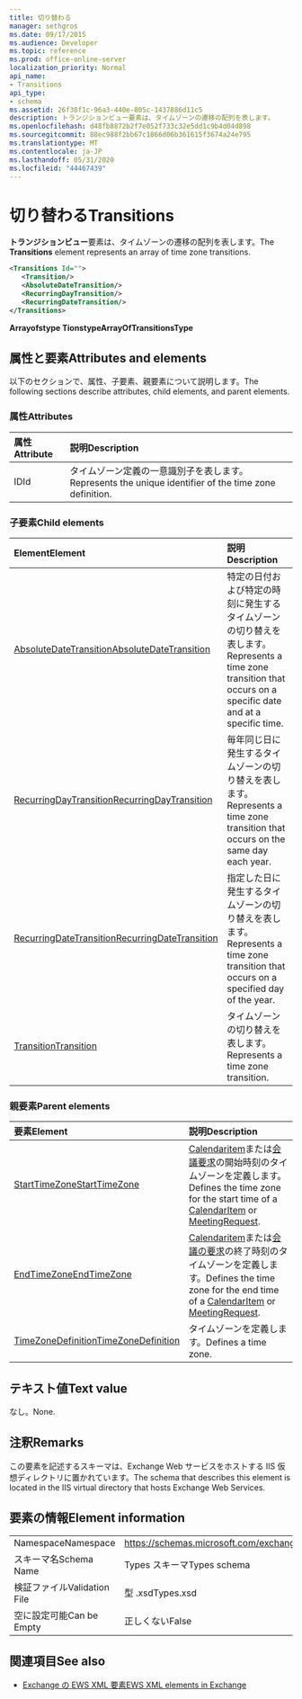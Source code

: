 ```yaml
---
title: 切り替わる
manager: sethgros
ms.date: 09/17/2015
ms.audience: Developer
ms.topic: reference
ms.prod: office-online-server
localization_priority: Normal
api_name:
- Transitions
api_type:
- schema
ms.assetid: 26f38f1c-96a3-440e-805c-1437886d11c5
description: トランジションビュー要素は、タイムゾーンの遷移の配列を表します。
ms.openlocfilehash: d48fb8872b2f7e052f733c32e5dd1c9b4d04d898
ms.sourcegitcommit: 88ec988f2bb67c1866d06b361615f3674a24e795
ms.translationtype: MT
ms.contentlocale: ja-JP
ms.lasthandoff: 05/31/2020
ms.locfileid: "44467439"
---
```

# <a name="transitions"></a><span data-ttu-id="d516e-103">切り替わる</span><span class="sxs-lookup"><span data-stu-id="d516e-103">Transitions</span></span>

<span data-ttu-id="d516e-104">**トランジションビュー**要素は、タイムゾーンの遷移の配列を表します。</span><span class="sxs-lookup"><span data-stu-id="d516e-104">The **Transitions** element represents an array of time zone transitions.</span></span> 
  
```xml
<Transitions Id="">
   <Transition/>
   <AbsoluteDateTransition/>
   <RecurringDayTransition/>
   <RecurringDateTransition/>
</Transitions>
```

 <span data-ttu-id="d516e-105">**Arrayofstype Tionstype**</span><span class="sxs-lookup"><span data-stu-id="d516e-105">**ArrayOfTransitionsType**</span></span>
## <a name="attributes-and-elements"></a><span data-ttu-id="d516e-106">属性と要素</span><span class="sxs-lookup"><span data-stu-id="d516e-106">Attributes and elements</span></span>

<span data-ttu-id="d516e-107">以下のセクションで、属性、子要素、親要素について説明します。</span><span class="sxs-lookup"><span data-stu-id="d516e-107">The following sections describe attributes, child elements, and parent elements.</span></span>
  
### <a name="attributes"></a><span data-ttu-id="d516e-108">属性</span><span class="sxs-lookup"><span data-stu-id="d516e-108">Attributes</span></span>

|<span data-ttu-id="d516e-109">**属性**</span><span class="sxs-lookup"><span data-stu-id="d516e-109">**Attribute**</span></span>|<span data-ttu-id="d516e-110">**説明**</span><span class="sxs-lookup"><span data-stu-id="d516e-110">**Description**</span></span>|
|:-----|:-----|
|<span data-ttu-id="d516e-111">ID</span><span class="sxs-lookup"><span data-stu-id="d516e-111">Id</span></span>  <br/> |<span data-ttu-id="d516e-112">タイムゾーン定義の一意識別子を表します。</span><span class="sxs-lookup"><span data-stu-id="d516e-112">Represents the unique identifier of the time zone definition.</span></span>  <br/> |
   
### <a name="child-elements"></a><span data-ttu-id="d516e-113">子要素</span><span class="sxs-lookup"><span data-stu-id="d516e-113">Child elements</span></span>

|<span data-ttu-id="d516e-114">**Element**</span><span class="sxs-lookup"><span data-stu-id="d516e-114">**Element**</span></span>|<span data-ttu-id="d516e-115">**説明**</span><span class="sxs-lookup"><span data-stu-id="d516e-115">**Description**</span></span>|
|:-----|:-----|
|[<span data-ttu-id="d516e-116">AbsoluteDateTransition</span><span class="sxs-lookup"><span data-stu-id="d516e-116">AbsoluteDateTransition</span></span>](absolutedatetransition.md) <br/> |<span data-ttu-id="d516e-117">特定の日付および特定の時刻に発生するタイムゾーンの切り替えを表します。</span><span class="sxs-lookup"><span data-stu-id="d516e-117">Represents a time zone transition that occurs on a specific date and at a specific time.</span></span>  <br/> |
|[<span data-ttu-id="d516e-118">RecurringDayTransition</span><span class="sxs-lookup"><span data-stu-id="d516e-118">RecurringDayTransition</span></span>](recurringdaytransition.md) <br/> |<span data-ttu-id="d516e-119">毎年同じ日に発生するタイムゾーンの切り替えを表します。</span><span class="sxs-lookup"><span data-stu-id="d516e-119">Represents a time zone transition that occurs on the same day each year.</span></span>  <br/> |
|[<span data-ttu-id="d516e-120">RecurringDateTransition</span><span class="sxs-lookup"><span data-stu-id="d516e-120">RecurringDateTransition</span></span>](recurringdatetransition.md) <br/> |<span data-ttu-id="d516e-121">指定した日に発生するタイムゾーンの切り替えを表します。</span><span class="sxs-lookup"><span data-stu-id="d516e-121">Represents a time zone transition that occurs on a specified day of the year.</span></span>  <br/> |
|[<span data-ttu-id="d516e-122">Transition</span><span class="sxs-lookup"><span data-stu-id="d516e-122">Transition</span></span>](transition.md) <br/> |<span data-ttu-id="d516e-123">タイムゾーンの切り替えを表します。</span><span class="sxs-lookup"><span data-stu-id="d516e-123">Represents a time zone transition.</span></span>  <br/> |
   
### <a name="parent-elements"></a><span data-ttu-id="d516e-124">親要素</span><span class="sxs-lookup"><span data-stu-id="d516e-124">Parent elements</span></span>

|<span data-ttu-id="d516e-125">**要素**</span><span class="sxs-lookup"><span data-stu-id="d516e-125">**Element**</span></span>|<span data-ttu-id="d516e-126">**説明**</span><span class="sxs-lookup"><span data-stu-id="d516e-126">**Description**</span></span>|
|:-----|:-----|
|[<span data-ttu-id="d516e-127">StartTimeZone</span><span class="sxs-lookup"><span data-stu-id="d516e-127">StartTimeZone</span></span>](starttimezone.md) <br/> |<span data-ttu-id="d516e-128">[Calendaritem](calendaritem.md)または[会議要求](meetingrequest.md)の開始時刻のタイムゾーンを定義します。</span><span class="sxs-lookup"><span data-stu-id="d516e-128">Defines the time zone for the start time of a [CalendarItem](calendaritem.md) or [MeetingRequest](meetingrequest.md).</span></span>  <br/> |
|[<span data-ttu-id="d516e-129">EndTimeZone</span><span class="sxs-lookup"><span data-stu-id="d516e-129">EndTimeZone</span></span>](endtimezone.md) <br/> |<span data-ttu-id="d516e-130">[Calendaritem](calendaritem.md)または[会議の要求](meetingrequest.md)の終了時刻のタイムゾーンを定義します。</span><span class="sxs-lookup"><span data-stu-id="d516e-130">Defines the time zone for the end time of a [CalendarItem](calendaritem.md) or [MeetingRequest](meetingrequest.md).</span></span>  <br/> |
|[<span data-ttu-id="d516e-131">TimeZoneDefinition</span><span class="sxs-lookup"><span data-stu-id="d516e-131">TimeZoneDefinition</span></span>](timezonedefinition.md) <br/> |<span data-ttu-id="d516e-132">タイムゾーンを定義します。</span><span class="sxs-lookup"><span data-stu-id="d516e-132">Defines a time zone.</span></span>  <br/> |
   
## <a name="text-value"></a><span data-ttu-id="d516e-133">テキスト値</span><span class="sxs-lookup"><span data-stu-id="d516e-133">Text value</span></span>

<span data-ttu-id="d516e-134">なし。</span><span class="sxs-lookup"><span data-stu-id="d516e-134">None.</span></span>
  
## <a name="remarks"></a><span data-ttu-id="d516e-135">注釈</span><span class="sxs-lookup"><span data-stu-id="d516e-135">Remarks</span></span>

<span data-ttu-id="d516e-136">この要素を記述するスキーマは、Exchange Web サービスをホストする IIS 仮想ディレクトリに置かれています。</span><span class="sxs-lookup"><span data-stu-id="d516e-136">The schema that describes this element is located in the IIS virtual directory that hosts Exchange Web Services.</span></span>
  
## <a name="element-information"></a><span data-ttu-id="d516e-137">要素の情報</span><span class="sxs-lookup"><span data-stu-id="d516e-137">Element information</span></span>

|||
|:-----|:-----|
|<span data-ttu-id="d516e-138">Namespace</span><span class="sxs-lookup"><span data-stu-id="d516e-138">Namespace</span></span>  <br/> |https://schemas.microsoft.com/exchange/services/2006/types  <br/> |
|<span data-ttu-id="d516e-139">スキーマ名</span><span class="sxs-lookup"><span data-stu-id="d516e-139">Schema Name</span></span>  <br/> |<span data-ttu-id="d516e-140">Types スキーマ</span><span class="sxs-lookup"><span data-stu-id="d516e-140">Types schema</span></span>  <br/> |
|<span data-ttu-id="d516e-141">検証ファイル</span><span class="sxs-lookup"><span data-stu-id="d516e-141">Validation File</span></span>  <br/> |<span data-ttu-id="d516e-142">型 .xsd</span><span class="sxs-lookup"><span data-stu-id="d516e-142">Types.xsd</span></span>  <br/> |
|<span data-ttu-id="d516e-143">空に設定可能</span><span class="sxs-lookup"><span data-stu-id="d516e-143">Can be Empty</span></span>  <br/> |<span data-ttu-id="d516e-144">正しくない</span><span class="sxs-lookup"><span data-stu-id="d516e-144">False</span></span>  <br/> |
   
## <a name="see-also"></a><span data-ttu-id="d516e-145">関連項目</span><span class="sxs-lookup"><span data-stu-id="d516e-145">See also</span></span>



- [<span data-ttu-id="d516e-146">Exchange の EWS XML 要素</span><span class="sxs-lookup"><span data-stu-id="d516e-146">EWS XML elements in Exchange</span></span>](ews-xml-elements-in-exchange.md)

